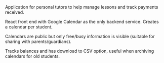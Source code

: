 Application for personal tutors to help manage lessons and track payments received.

React front end with Google Calendar as the only backend service. Creates a calendar per student.

Calendars are public but only free/busy information is visible (suitable for sharing with parents/guardians).

Tracks balances and has download to CSV option, useful when archiving calendars for old students.